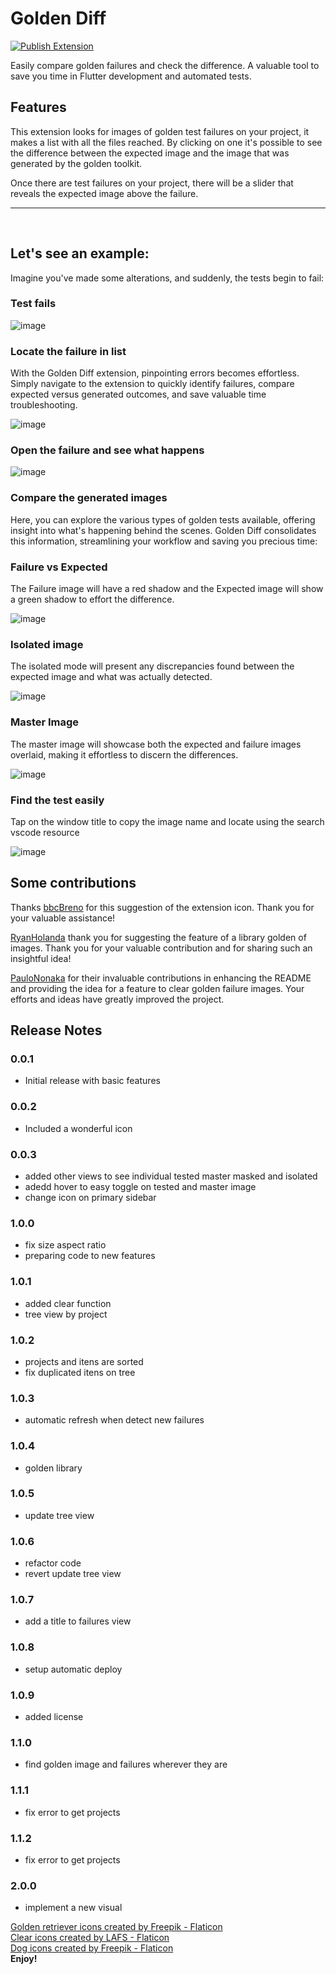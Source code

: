 # Golden Diff

[![Publish Extension](https://github.com/jeilsonaraujo/golden_diff/actions/workflows/publish.yml/badge.svg?branch=main)](https://github.com/jeilsonaraujo/golden_diff/actions/workflows/publish.yml)

Easily compare golden failures and check the difference. A valuable tool to save you time in Flutter development and automated tests.

## Features

This extension looks for images of golden test failures on your project, it makes a list with all the files reached.
By clicking on one it's possible to see the difference between the expected image and the image that was generated by the golden toolkit.

Once there are test failures on your project, there will be a slider that reveals the expected image above the failure.
<hr>
</br>

## Let's see an example:

Imagine you've made some alterations, and suddenly, the tests begin to fail:

### Test fails
![image](https://github.com/Jeilson-Dev/golden_diff/blob/main/readme_resources/docs/1_test%20fails.gif?raw=true)

### Locate the failure in list

With the Golden Diff extension, pinpointing errors becomes effortless. Simply navigate to the extension to quickly identify failures, compare expected versus generated outcomes, and save valuable time troubleshooting.

![image](https://github.com/Jeilson-Dev/golden_diff/blob/main/readme_resources/docs/2_locate_golden_failure.gif?raw=true)

### Open the failure and see what happens
![image](https://github.com/Jeilson-Dev/golden_diff/blob/main/readme_resources/docs/3_open_failure.gif?raw=true)


### Compare the generated images

Here, you can explore the various types of golden tests available, offering insight into what's happening behind the scenes. Golden Diff consolidates this information, streamlining your workflow and saving you precious time:

### Failure vs Expected
The Failure image will have a red shadow and the Expected image will show a green shadow to effort the difference.

![image](https://github.com/Jeilson-Dev/golden_diff/blob/main/readme_resources/docs/4_failure_vs_expect.gif?raw=true)

### Isolated image

The isolated mode will present any discrepancies found between the expected image and what was actually detected.

![image](https://github.com/Jeilson-Dev/golden_diff/blob/main/readme_resources/docs/5_isolated.gif?raw=true)

### Master Image

The master image will showcase both the expected and failure images overlaid, making it effortless to discern the differences.

![image](https://github.com/Jeilson-Dev/golden_diff/blob/main/readme_resources/docs/6_masked.gif?raw=true)

### Find the test easily

Tap on the window title to copy the image name and locate using the search vscode resource

![image](https://github.com/Jeilson-Dev/golden_diff/blob/main/readme_resources/docs/7_find_test.gif?raw=true)

## Some contributions

<p>Thanks <a href='https://github.com/bbcbreno'>bbcBreno</a> for this suggestion of the extension icon. Thank you for your valuable assistance!</p>
<p><a href='https://github.com/RyanHolanda'>RyanHolanda</a> thank you for suggesting the feature of a library golden of images. Thank you for your valuable contribution and for sharing such an insightful idea!</p>
<p><a href='https://github.com/paulononaka'>PauloNonaka</a> for their invaluable contributions in enhancing the README and providing the idea for a feature to clear golden failure images. Your efforts and ideas have greatly improved the project.</p>

## Release Notes
### 0.0.1
* Initial release with basic features
### 0.0.2
* Included a wonderful icon
### 0.0.3

* added other views to see individual tested master masked and isolated
* adedd hover to easy toggle on tested and master image
* change icon on primary sidebar
### 1.0.0
* fix size aspect ratio
* preparing code to new features
### 1.0.1
* added clear function
* tree view by project
### 1.0.2
* projects and itens are sorted
* fix duplicated itens on tree
### 1.0.3
* automatic refresh when detect new failures
### 1.0.4
* golden library
### 1.0.5
* update tree view
### 1.0.6
* refactor code
* revert update tree view
### 1.0.7
* add a title to failures view
### 1.0.8
* setup automatic deploy
### 1.0.9
* added license
### 1.1.0
* find golden image and failures wherever they are
### 1.1.1
* fix error to get projects
### 1.1.2
* fix error to get projects
### 2.0.0
* implement a new visual

<a href="https://www.flaticon.com/free-icons/golden-retriever" title="golden retriever icons">Golden retriever icons created by Freepik - Flaticon</a><br>
<a href="https://www.flaticon.com/free-icons/clear" title="clear icons">Clear icons created by LAFS - Flaticon</a><br>
<a href="https://www.flaticon.com/free-icons/dog" title="dog icons">Dog icons created by Freepik - Flaticon</a><br>
**Enjoy!**
